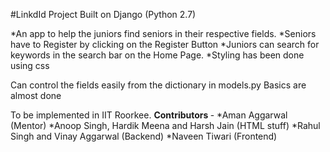 #LinkdId Project
Built on Django (Python 2.7)

*An app to help the juniors find seniors in their respective fields.
*Seniors have to Register by clicking on the Register Button
*Juniors can search for keywords in the search bar on the Home Page.
*Styling has been done using css
	
Can control the fields easily from the dictionary in models.py
Basics are almost done

To be implemented in IIT Roorkee.
<b>Contributors </b>- 
	*Aman Aggarwal (Mentor)
	*Anoop Singh, Hardik Meena and Harsh Jain (HTML stuff)
	*Rahul Singh and Vinay Aggarwal (Backend)
	*Naveen Tiwari (Frontend)
